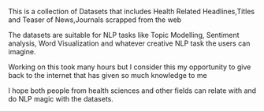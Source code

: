 This is a collection of Datasets that includes Health Related Headlines,Titles and Teaser of News,Journals scrapped from the web

The datasets are suitable for NLP tasks like Topic Modelling, Sentiment analysis, Word Visualization and whatever creative NLP task the users can imagine.

Working on this took many hours but I consider this my opportunity to give back to the internet that has given so much knowledge to me

I hope both people from health sciences and other fields can relate with and do NLP magic with the datasets.

